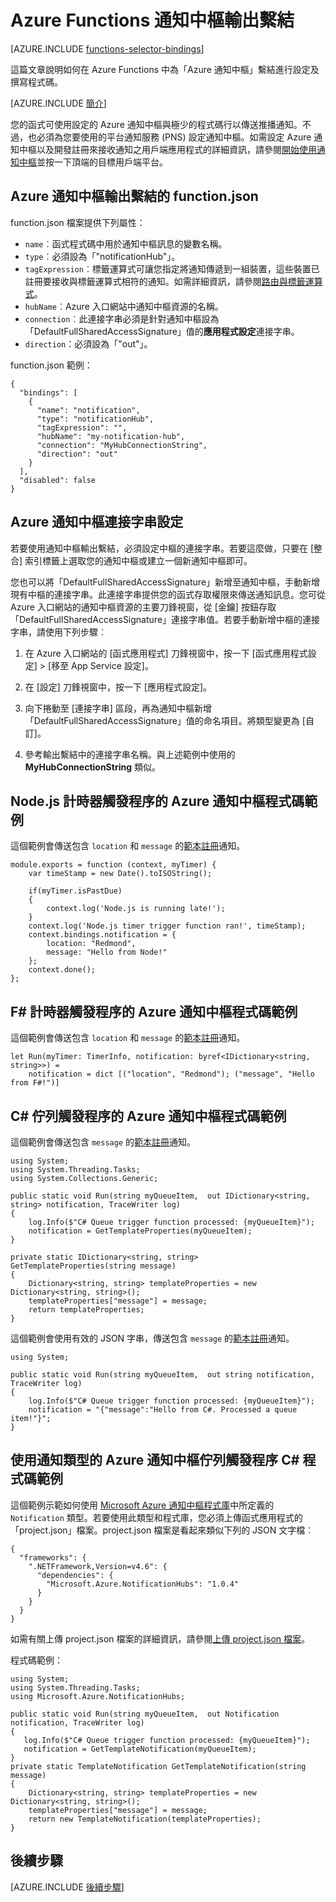 <properties
	pageTitle="Azure Functions 通知中樞繫結 | Microsoft Azure"
	description="了解如何在 Azure Functions 中使用「Azure 通知中樞」繫結。"
	services="functions"
	documentationCenter="na"
	authors="wesmc7777"
	manager="erikre"
	editor=""
	tags=""
	keywords="azure functions, 函數, 事件處理, 動態運算, 無伺服器架構"/>

<tags
	ms.service="functions"
	ms.devlang="multiple"
	ms.topic="reference"
	ms.tgt_pltfrm="multiple"
	ms.workload="na"
	ms.date="08/19/2016"
	ms.author="wesmc"/>

# Azure Functions 通知中樞輸出繫結

[AZURE.INCLUDE [functions-selector-bindings](../../includes/functions-selector-bindings.md)]

這篇文章說明如何在 Azure Functions 中為「Azure 通知中樞」繫結進行設定及撰寫程式碼。

[AZURE.INCLUDE [簡介](../../includes/functions-bindings-intro.md)]

您的函式可使用設定的 Azure 通知中樞與極少的程式碼行以傳送推播通知。不過，也必須為您要使用的平台通知服務 (PNS) 設定通知中樞。如需設定 Azure 通知中樞以及開發註冊來接收通知之用戶端應用程式的詳細資訊，請參閱[開始使用通知中樞](../notification-hubs/notification-hubs-windows-store-dotnet-get-started-wns-push-notification.md)並按一下頂端的目標用戶端平台。

## Azure 通知中樞輸出繫結的 function.json

function.json 檔案提供下列屬性：

- `name`︰函式程式碼中用於通知中樞訊息的變數名稱。
- `type`︰必須設為「"notificationHub"」。
- `tagExpression`︰標籤運算式可讓您指定將通知傳遞到一組裝置，這些裝置已註冊要接收與標籤運算式相符的通知。如需詳細資訊，請參閱[路由與標籤運算式](../notification-hubs/notification-hubs-tags-segment-push-message.md)。
- `hubName`︰Azure 入口網站中通知中樞資源的名稱。
- `connection`︰此連接字串必須是針對通知中樞設為「DefaultFullSharedAccessSignature」值的**應用程式設定**連接字串。
- `direction`：必須設為「"out"」。
 
function.json 範例：

	{
	  "bindings": [
	    {
	      "name": "notification",
	      "type": "notificationHub",
	      "tagExpression": "",
	      "hubName": "my-notification-hub",
	      "connection": "MyHubConnectionString",
	      "direction": "out"
	    }
	  ],
	  "disabled": false
	}

## Azure 通知中樞連接字串設定

若要使用通知中樞輸出繫結，必須設定中樞的連接字串。若要這麼做，只要在 [整合] 索引標籤上選取您的通知中樞或建立一個新通知中樞即可。

您也可以將「DefaultFullSharedAccessSignature」新增至通知中樞，手動新增現有中樞的連接字串。此連接字串提供您的函式存取權限來傳送通知訊息。您可從 Azure 入口網站的通知中樞資源的主要刀鋒視窗，從 [金鑰] 按鈕存取「DefaultFullSharedAccessSignature」連接字串值。若要手動新增中樞的連接字串，請使用下列步驟︰

1. 在 Azure 入口網站的 [函式應用程式] 刀鋒視窗中，按一下 [函式應用程式設定] > [移至 App Service 設定]。

2. 在 [設定] 刀鋒視窗中，按一下 [應用程式設定]。

3. 向下捲動至 [連接字串] 區段，再為通知中樞新增「DefaultFullSharedAccessSignature」值的命名項目。將類型變更為 [自訂]。
4. 參考輸出繫結中的連接字串名稱。與上述範例中使用的 **MyHubConnectionString** 類似。

## Node.js 計時器觸發程序的 Azure 通知中樞程式碼範例 

這個範例會傳送包含 `location` 和 `message` 的[範本註冊](../notification-hubs/notification-hubs-templates-cross-platform-push-messages.md)通知。

	module.exports = function (context, myTimer) {
	    var timeStamp = new Date().toISOString();
	   
	    if(myTimer.isPastDue)
	    {
	        context.log('Node.js is running late!');
	    }
	    context.log('Node.js timer trigger function ran!', timeStamp);  
	    context.bindings.notification = {
	        location: "Redmond",
	        message: "Hello from Node!"
	    };
	    context.done();
	};

## F# 計時器觸發程序的 Azure 通知中樞程式碼範例

這個範例會傳送包含 `location` 和 `message` 的[範本註冊](../notification-hubs/notification-hubs-templates-cross-platform-push-messages.md)通知。

	let Run(myTimer: TimerInfo, notification: byref<IDictionary<string, string>>) =
	    notification = dict [("location", "Redmond"); ("message", "Hello from F#!")]

## C# 佇列觸發程序的 Azure 通知中樞程式碼範例

這個範例會傳送包含 `message` 的[範本註冊](../notification-hubs/notification-hubs-templates-cross-platform-push-messages.md)通知。


	using System;
	using System.Threading.Tasks;
	using System.Collections.Generic;
	 
	public static void Run(string myQueueItem,  out IDictionary<string, string> notification, TraceWriter log)
	{
	    log.Info($"C# Queue trigger function processed: {myQueueItem}");
        notification = GetTemplateProperties(myQueueItem);
	}
	 
	private static IDictionary<string, string> GetTemplateProperties(string message)
	{
	    Dictionary<string, string> templateProperties = new Dictionary<string, string>();
	    templateProperties["message"] = message;
	    return templateProperties;
	}

這個範例會使用有效的 JSON 字串，傳送包含 `message` 的[範本註冊](../notification-hubs/notification-hubs-templates-cross-platform-push-messages.md)通知。

	using System;
	 
	public static void Run(string myQueueItem,  out string notification, TraceWriter log)
	{
		log.Info($"C# Queue trigger function processed: {myQueueItem}");
		notification = "{"message":"Hello from C#. Processed a queue item!"}";
	}

## 使用通知類型的 Azure 通知中樞佇列觸發程序 C# 程式碼範例

這個範例示範如何使用 [Microsoft Azure 通知中樞程式庫](https://www.nuget.org/packages/Microsoft.Azure.NotificationHubs/)中所定義的 `Notification` 類型。若要使用此類型和程式庫，您必須上傳函式應用程式的「project.json」檔案。project.json 檔案是看起來類似下列的 JSON 文字檔︰

	{
	  "frameworks": {
	    ".NETFramework,Version=v4.6": {
	      "dependencies": {
	        "Microsoft.Azure.NotificationHubs": "1.0.4"
	      }
	    }
	  }
	}

如需有關上傳 project.json 檔案的詳細資訊，請參閱[上傳 project.json 檔案](functions-reference.md#fileupdate)。

程式碼範例：

	using System;
	using System.Threading.Tasks;
	using Microsoft.Azure.NotificationHubs;
	 
	public static void Run(string myQueueItem,  out Notification notification, TraceWriter log)
	{
	   log.Info($"C# Queue trigger function processed: {myQueueItem}");
	   notification = GetTemplateNotification(myQueueItem);
	}
	private static TemplateNotification GetTemplateNotification(string message)
	{
	    Dictionary<string, string> templateProperties = new Dictionary<string, string>();
	    templateProperties["message"] = message;
	    return new TemplateNotification(templateProperties);
	}

## 後續步驟

[AZURE.INCLUDE [後續步驟](../../includes/functions-bindings-next-steps.md)]

<!---HONumber=AcomDC_0921_2016-->